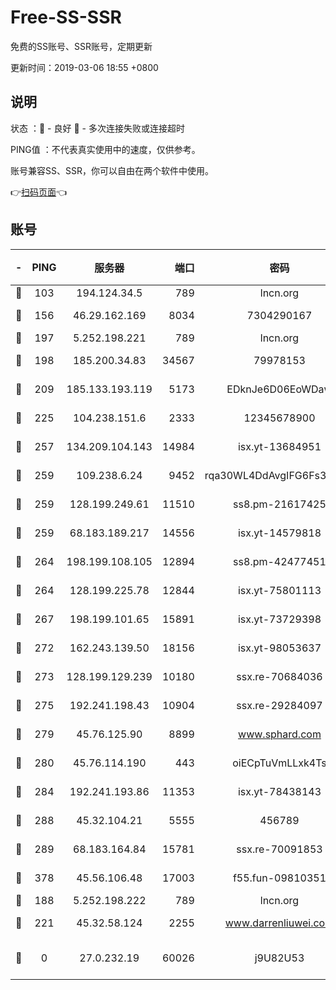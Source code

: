 # Free-SS-SSR

免费的SS账号、SSR账号，定期更新

更新时间：2019-03-06 18:55 +0800

## 说明

状态     ：🙂 - 良好 🙁 - 多次连接失败或连接超时

PING值   ：不代表真实使用中的速度，仅供参考。

账号兼容SS、SSR，你可以自由在两个软件中使用。

👉[扫码页面](https://liesauer.github.io/Free-SS-SSR/)👈

## 账号

|-|PING|服务器|端口|密码|加密方式|区域|
|:----:|:----:|:-----:|-----:|:----:|:----:|:----:|
|🙂|103|194.124.34.5|789|lncn.org|rc4|JP|
|🙂|156|46.29.162.169|8034|7304290167|aes-256-cfb|RU|
|🙂|197|5.252.198.221|789|lncn.org|rc4|JP|
|🙂|198|185.200.34.83|34567|79978153|aes-256-cfb|US|
|🙂|209|185.133.193.119|5173|EDknJe6D06EoWDaw|aes-256-cfb|US|
|🙂|225|104.238.151.6|2333|12345678900|aes-256-cfb|JP|
|🙂|257|134.209.104.143|14984|isx.yt-13684951|aes-256-cfb|SG|
|🙂|259|109.238.6.24|9452|rqa30WL4DdAvgIFG6Fs3znzTa|aes-256-cfb|FR|
|🙂|259|128.199.249.61|11510|ss8.pm-21617425|aes-256-cfb|SG|
|🙂|259|68.183.189.217|14556|isx.yt-14579818|aes-256-cfb|SG|
|🙂|264|198.199.108.105|12894|ss8.pm-42477451|aes-256-cfb|US|
|🙂|264|128.199.225.78|12844|isx.yt-75801113|aes-256-cfb|SG|
|🙂|267|198.199.101.65|15891|isx.yt-73729398|aes-256-cfb|US|
|🙂|272|162.243.139.50|18156|isx.yt-98053637|aes-256-cfb|US|
|🙂|273|128.199.129.239|10180|ssx.re-70684036|aes-256-cfb|SG|
|🙂|275|192.241.198.43|10904|ssx.re-29284097|aes-256-cfb|US|
|🙂|279|45.76.125.90|8899|www.sphard.com|aes-256-cfb|AU|
|🙂|280|45.76.114.190|443|oiECpTuVmLLxk4Ts|aes-256-cfb|AU|
|🙂|284|192.241.193.86|11353|isx.yt-78438143|aes-256-cfb|US|
|🙂|288|45.32.104.21|5555|456789|aes-256-cfb|SG|
|🙂|289|68.183.164.84|15781|ssx.re-70091853|aes-256-cfb|US|
|🙂|378|45.56.106.48|17003|f55.fun-09810351|aes-256-cfb|US|
|🙂|188|5.252.198.222|789|lncn.org|rc4|JP|
|🙂|221|45.32.58.124|2255|www.darrenliuwei.com|aes-256-cfb|JP|
|🙁|0|27.0.232.19|60026|j9U82U53|xchacha20-ietf-poly1305|HK|
